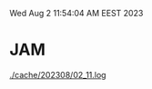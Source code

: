 Wed Aug  2 11:54:04 AM EEST 2023
# JAM
<a href='./cache/202308/02_11.log'>./cache/202308/02_11.log</a>
